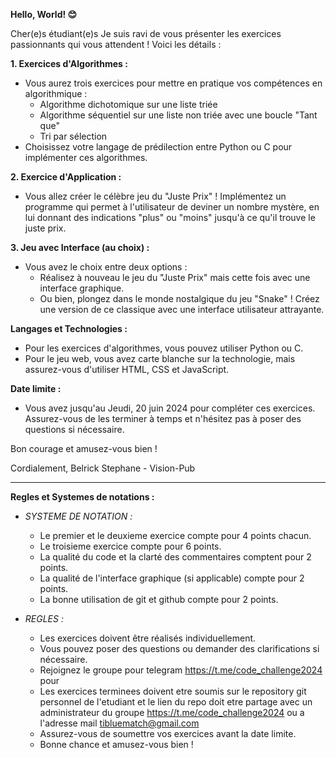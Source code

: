 

**Hello, World! 😊**

Cher(e)s étudiant(e)s Je suis ravi de vous présenter les exercices passionnants qui vous attendent ! Voici les détails :

**1. Exercices d'Algorithmes :**
- Vous aurez trois exercices pour mettre en pratique vos compétences en algorithmique :
  - Algorithme dichotomique sur une liste triée
  - Algorithme séquentiel sur une liste non triée avec une boucle "Tant que"
  - Tri par sélection
- Choisissez votre langage de prédilection entre Python ou C pour implémenter ces algorithmes.

**2. Exercice d'Application :**
- Vous allez créer le célèbre jeu du "Juste Prix" ! Implémentez un programme qui permet à l'utilisateur de deviner un nombre mystère, en lui donnant des indications "plus" ou "moins" jusqu'à ce qu'il trouve le juste prix.

**3. Jeu avec Interface (au choix) :**
- Vous avez le choix entre deux options :
  - Réalisez à nouveau le jeu du "Juste Prix" mais cette fois avec une interface graphique.
  - Ou bien, plongez dans le monde nostalgique du jeu "Snake" ! Créez une version de ce classique avec une interface utilisateur attrayante.

**Langages et Technologies :**
- Pour les exercices d'algorithmes, vous pouvez utiliser Python ou C.
- Pour le jeu web, vous avez carte blanche sur la technologie, mais assurez-vous d'utiliser HTML, CSS et JavaScript.

**Date limite :**
- Vous avez jusqu'au Jeudi, 20 juin 2024 pour compléter ces exercices. Assurez-vous de les terminer à temps et n'hésitez pas à poser des questions si nécessaire.

Bon courage et amusez-vous bien !

Cordialement,
Belrick Stephane - Vision-Pub

--- 

**Regles et Systemes de notations :**

* *SYSTEME DE NOTATION :*
    - Le premier et le deuxieme exercice compte pour 4 points chacun.
    - Le troisieme exercice compte pour 6 points.
    - La qualité du code et la clarté des commentaires comptent pour 2 points.
    - La qualité de l'interface graphique (si applicable) compte pour 2 points.
    - La bonne utilisation de git et github compte pour 2 points.

* *REGLES :*
    - Les exercices doivent être réalisés individuellement.
    - Vous pouvez poser des questions ou demander des clarifications si nécessaire.
    - Rejoignez le groupe pour telegram https://t.me/code_challenge2024 pour 
    - Les exercices terminees doivent etre soumis sur le repository git personnel de l'etudiant et le lien du repo doit etre partage avec un administrateur du groupe https://t.me/code_challenge2024 ou a l'adresse mail tibluematch@gmail.com
    - Assurez-vous de soumettre vos exercices avant la date limite.
    - Bonne chance et amusez-vous bien !
